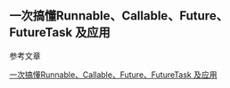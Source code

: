 ## 一次搞懂Runnable、Callable、Future、FutureTask 及应用





参考文章

[一次搞懂Runnable、Callable、Future、FutureTask 及应用](https://mp.weixin.qq.com/s?__biz=MzA5NjMwMDg0Ng==&mid=2455293313&idx=5&sn=9fb3e16022469b48aa4de94791eb5146&chksm=871e57c0b069ded67813ce681f4436203a7346779c40b8e5f43dda3b24a40435134bfbcee6e5&scene=126&sessionid=1599366669&key=80efbdacc232da715e5fd2e29c321bae71cbbf4ab6b49d390092b56ccd67f6087ac8e4fd182f3289110b8fcd4b2681e4d553562d92c6598bf9758cbceb7c667cd0cddb7b8cf399b6fb903b199693cd9aa407daaf8b310b37ed449ce4d9b694032817304d8da1f9937b96697390a31c454ed1dffaf0c580485b74adc071d73c94&ascene=1&uin=MTg5MjE1NTkyOQ%3D%3D&devicetype=Windows+10+x64&version=62090538&lang=zh_CN&exportkey=A4tLDWoiK0h6Myv2SKtRmHY%3D&pass_ticket=dfl12c%2BghuDmOUJnroJItPGG7wHdf9yY%2FImf2yCZ1nA9zms9naMoS0Q52qIuCBsf&wx_header=0)